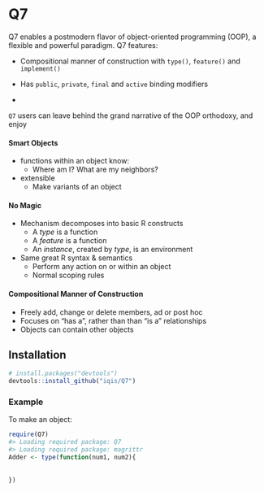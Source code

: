 
<!-- README.md is generated from README.Rmd. Please edit that file -->

# Q7

<!-- badges: start -->

<!-- [![Lifecycle: experimental](https://img.shields.io/badge/lifecycle-experimental-orange.svg)](https://www.tidyverse.org/lifecycle/#experimental) -->

<!-- badges: end -->

Q7 enables a postmodern flavor of object-oriented programming (OOP), a
flexible and powerful paradigm. Q7 features:

  - Compositional manner of construction with `type()`, `feature()` and
    `implement()`

  - Has `public`, `private`, `final` and `active` binding modifiers

  - 
`Q7` users can leave behind the grand narrative of the OOP orthodoxy,
and enjoy

#### Smart Objects

  - functions within an object know:
      - Where am I? What are my neighbors?
  - extensible
      - Make variants of an object

#### No Magic

  - Mechanism decomposes into basic R constructs
      - A *type* is a function
      - A *feature* is a function
      - An *instance*, created by *type*, is an environment
  - Same great R syntax & semantics
      - Perform any action on or within an object
      - Normal scoping rules

#### Compositional Manner of Construction

  - Freely add, change or delete members, ad or post hoc
  - Focuses on “has a”, rather than than “is a” relationships
  - Objects can contain other objects

## Installation

``` r
# install.packages("devtools")
devtools::install_github("iqis/Q7")
```

### Example

To make an object:

``` r
require(Q7)
#> Loading required package: Q7
#> Loading required package: magrittr
Adder <- type(function(num1, num2){
  
  
})
```
